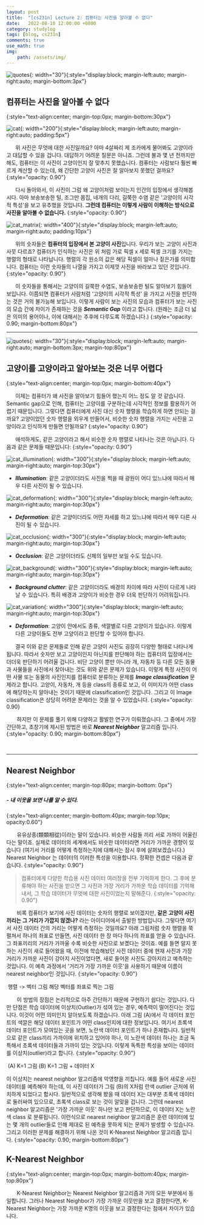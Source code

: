```yaml
---
layout: post
title:  "[cs231n] Lecture 2: 컴퓨터는 사진을 알아볼 수 없다"
date:   2022-08-10 12:00:00 +0800
category: studylog
tags: [blog, cs231n]
comments: true
use_math: true
img:
    path: /assets/img/
---
```


![quotes](/assets/img/quotation_mark.jpeg){: width="30"}{:style="display:block; margin-left:auto; margin-right:auto; margin-bottom:3px"}
## 컴퓨터는 사진을 알아볼 수 없다
{:style="text-align:center; margin-top:0px; margin-bottom:30px"}


![cat](/assets/img/2022-08-10/cat.png){: width="200"}{:style="display:block; margin-left:auto; margin-right:auto; padding:5px"}

&nbsp;&nbsp;&nbsp;&nbsp;&nbsp;&nbsp;위 사진은 무엇에 대한 사진일까요? 아마 4살짜리 제 조카에게 물어봐도 고양이라고 대답할 수 있을 겁니다. 대답하기 어려운 질문은 아니죠. 그런데 불과 몇 년 전까지만 해도, 컴퓨터는 이 사진이 고양이인지 잘 맞추지 못했습니다. 컴퓨터는 사람보다 훨씬 빠르게 계산할 수 있는데, 왜 간단한 고양이 사진은 잘 알아보지 못했던 걸까요?
{:style="opacity: 0.90"}

&nbsp;&nbsp;&nbsp;&nbsp;&nbsp;&nbsp;다시 돌아와서, 이 사진이 그럼 왜 고양이처럼 보이는지 인간의 입장에서 생각해봅시다. 아마 보송보송한 털, 조그만 몸집, 네개의 다리, 길쭉한 수염 같은 '고양이의 시각적 특성'을 보고 유추했을 것입니다. **그런데 컴퓨터는 이렇게 사람이 이해하는 방식으로 사진을 알아볼 수 없습니다.**
{:style="opacity: 0.90"}

![cat_matrix](/assets/img/2022-08-10/cat_matrix.png){: width="400"}{:style="display:block; margin-left:auto; margin-right:auto; padding:10px"}

&nbsp;&nbsp;&nbsp;&nbsp;&nbsp;&nbsp;위의 숫자들은 **컴퓨터의 입장에서 본 고양이 사진**입니다. 우리가 보는 고양이 사진과 사뭇 다르죠? 컴퓨터가 인식하는 사진은 위 처럼 가로 픽셀 x 세로 픽셀 크기를 가지는 행렬의 형태로 나타납니다. 행렬의 각 원소의 값은 해당 픽셀이 얼마나 짙은가를 의미합니다. 컴퓨터는 이런 숫자들의 나열을 가지고 이제껏 사진을 바라보고 있던 것입니다. 
{:style="opacity: 0.90"}

&nbsp;&nbsp;&nbsp;&nbsp;&nbsp;&nbsp;이 숫자들을 통해서는 고양이의 길쭉한 수염도, 보송보송한 털도 알아보기 힘들어 보입니다. 이쯤되면 컴퓨터가 사람처럼 ‘고양이의 시각적 특성’ 을 가지고 사진을 판단하는 것은 거의 불가능해 보입니다. 이렇게 사람이 보는 사진의 모습과 컴퓨터가 보는 사진의 모습 간에 차이가 존재하는 것을 ***Semantic Gap*** 이라고 합니다. (원래는 조금 더 넓은 의미의 용어이나, 이에 대해서는 추후에 다루도록 하겠습니다.)
{:style="opacity: 0.90; margin-bottom:80px"}

---

![quotes](/assets/img/quotation_mark.jpeg){: width="30"}{:style="display:block; margin-left:auto; margin-right:auto; margin-bottom:3px; margin-top:80px"}
## 고양이를 고양이라고 알아보는 것은 너무 어렵다
{:style="text-align:center; margin-top:0px; margin-bottom:40px"}

&nbsp;&nbsp;&nbsp;&nbsp;&nbsp;&nbsp;이제는 컴퓨터가 왜 사진을 알아보기 힘들어 했는지 어느 정도 알 것 같습니다. Semantic gap으로 인해, 컴퓨터는 고양이를 구분하는데 시각적인 정보를 활용하기 어렵기 때문입니다. 그렇다면 컴퓨터에게 사진 대신 숫자 행렬을 학습하게 하면 안되는 걸까요? 고양이었던 숫자 행렬을 외우게 만들어서, 비슷한 숫자 행렬을 가지는 사진을 고양이라고 인식하게 만들면 안될까요?
{:style="opacity: 0.90"}

&nbsp;&nbsp;&nbsp;&nbsp;&nbsp;&nbsp;애석하게도, 같은 고양이라고 해서 비슷한 숫자 행렬로 나타나는 것은 아닙니다. 다음과 같은 문제들 때문입니다: 
{:style="opacity: 0.90"}

![cat_illumination](/assets/img/2022-08-10/cat_illumination.png){: width="300"}{:style="display:block; margin-left:auto; margin-right:auto; margin-top:30px"}
- ***Illumination***: 같은 고양이더라도 사진을 찍을 때 광원이 어디 있느냐에 따라서 매우 다른 사진이 될 수 있습니다.
<!-- {:style="text-align:center"} -->

![cat_deformation](/assets/img/2022-08-10/cat_deformation.png){: width="300"}{:style="display:block; margin-left:auto; margin-right:auto; margin-top:30px"}
- ***Deformation***: 같은 고양이더라도 어떤 자세를 하고 있느냐에 따라서 매우 다른 사진이 될 수 있습니다.
<!-- {:style="text-align:center"} -->

![cat_occlusion](/assets/img/2022-08-10/cat_occlusion.png){: width="300"}{:style="display:block; margin-left:auto; margin-right:auto; margin-top:30px"}
- ***Occlusion***: 같은 고양이더라도 신체의 일부만 보일 수도 있습니다.
<!-- {:style="text-align:center"} -->

![cat_background](/assets/img/2022-08-10/cat_background.png){: width="300"}{:style="display:block; margin-left:auto; margin-right:auto; margin-top:30px"}
- ***Background clutter***: 같은 고양이더라도 배경의 차이에 따라 사진이 다르게 나타날 수 있습니다. 특히 배경과 고양이가 비슷한 경우 더욱 판단하기 어려워집니다.
<!-- {:style="text-align:center"} -->

![cat_variation](/assets/img/2022-08-10/cat_variation.png){: width="300"}{:style="display:block; margin-left:auto; margin-right:auto; margin-top:30px"}
- ***Deformation***: 고양이 안에서도 종류, 색깔별로 다른 고양이가 있습니다. 이렇게 다른 고양이들도 전부 고양이라고 판단할 수 있어야 합니다.
<!-- {:style="text-align:center"} -->

&nbsp;&nbsp;&nbsp;&nbsp;&nbsp;&nbsp;결국 이와 같은 문제들로 인해 같은 고양이 사진도 굉장히 다양한 형태로 나타나게 됩니다. 따라서 숫자만 보고 고양이인지 아닌지를 판단해야 하는 컴퓨터의 입장에서는 더더욱 판단하기 어려울 겁니다. 비단 고양이 뿐만 아니라 개, 자동차 등 다른 모든 동물과 사물들을 사진에서 찾아내는 것도 위와 같은 문제가 있습니다. 이렇게 특정 사진이  어떤 사물 또는 동물의 사진인지를 컴퓨터로 분류하는 문제를 ***Image classification*** 문제라고 합니다. 고양이, 자동차, 개 등을 class의 종류로 보고, 이 이미지가 어떤 class에 해당하는지 알아내는 것이기 때문에 classification인 것입니다. 그리고 이 Image classification은 상당히 어려운 문제라는 것을 알 수 있었습니다. 
{:style="opacity: 0.90}

&nbsp;&nbsp;&nbsp;&nbsp;&nbsp;&nbsp; 하지만 이 문제를 풀기 위해 다양하고 활발한 연구가 이뤄졌습니다. 그 중에서 가장 간단하고, 초창기에 제시된 방법은 바로 ***Nearest Neighbor*** 알고리즘 입니다.
{:style="opacity: 0.90; margin-bottom:80px"}

&nbsp;&nbsp;&nbsp;&nbsp;&nbsp;&nbsp;

---
## Nearest Neighbor
{:style="text-align:center; margin-top:80px; margin-bottom: 0px"}
##### - 내 이웃을 보면 나를 알 수 있다.
{:style="text-align:center; margin-bottom:40px; margin-top:10px; opacity:0.60"}

&nbsp;&nbsp;&nbsp;&nbsp;&nbsp;&nbsp; 유유상종(類類相從)이라는 말이 있습니다. 비슷한 사람들 끼리 서로 가까이 어울린다는 말이죠. 실제로 데이터의 세계에서도 비슷한 데이터라면 거리가 가까운 경향이 있습니다 (여기서 거리를 어떻게 측정하는지에 대해서는 잠시 후에 살펴보겠습니다.) Nearest Neighbor 는 데이터의 이러한 특성을 이용합니다. 정확한 컨셉은 다음과 같습니다.
{:style="opacity: 0.90"}
> 컴퓨터에게 다양한 학습용 사진 데이터 여러장을 전부 기억하게 한다. 그 후에 분류해야 하는 사진을 받으면 그 사진과 가장 거리가 가까운 학습 데이터를 기억해내서, 그 학습 데이터가 무엇에 대한 사진이었는지 말해준다.
{:style="opacity: 0.90"}

&nbsp;&nbsp;&nbsp;&nbsp;&nbsp;&nbsp; 비록 컴퓨터가 보기에 사진 데이터는 숫자의 행렬로 보이겠지만, **같은 고양이 사진끼리는 그 거리가 가깝지 않겠나?** 라는 아이디어에서 출발한 방법입니다. 그렇다면 여기서 사진 데이터 간의 거리는 어떻게 측정하는 것일까요? 아래 그림처럼 숫자 행렬을 쭉 펼쳐서 하나의 좌표로 만들면, 사진 데이터 한 장 마다 하나의 좌표를 얻을 수 있습니다. 그 좌표끼리의 거리가 가까울 수록 비슷한 사진으로 보곘다는 것이죠. 예를 들면 알지 못하는 사진이 새로 들어왔을 때, 이전에 학습해놨던 사진 데이터 중에 현재 사진과 가장 거리가 가까운 사진이 강아지 사진이었다면, 새로 들어온 사진도 강아지라고 예측하는 것입니다. 이 예측 과정에서 '거리가 가장 가까운 이웃'을 사용하기 때문에 이름이 nearest neighbor인 것입니다.
{:style="opacity: 0.90"}

<image>
행렬 -> 벡터 그림  
해당 벡터를 좌표로 찍는 그림
</image>

&nbsp;&nbsp;&nbsp;&nbsp;&nbsp;&nbsp; 이 방법의 장점은 논리적으로 아주 간단하기 때문에 구현하기 쉽다는 것입니다. 다만 단점은 학습 데이터에 이상치(Outlier)가 섞여 있는 경우, 예측력이 떨어진다는 것입니다. 이것이 어떤 의미인지 알아보도록 하겠습니다. 아래 그림 (A)에서 각 데이터 포인트의 색깔은 해당 데이터 포인트가 어떤 class인지에 대한 정보입니다. 여기서 초록색 데이터 포인트가 모여있는 곳을 보면, 노란색 데이터 포인트가 하나 존재합니다. 일반적으로 같은 class끼리 가까이에 위치하고 있어야 하나, 이 노란색 데이터 하나는 조금 독특해서 초록색 데이터들과 가까이 있는 것입니다. 이렇게 독특한 특성을 보이는 데이터를 이상치(outlier)라고 합니다.
{:style="opacity: 0.90"}

<image>
(A) K=1 그림  
(B) K=1 그림 + 데이터 X
</image>

이 이상치는 nearest neighbor 알고리즘에 악영향을 끼칩니다. 예를 들어 새로운 사진 데이터를 예측해야 하는데, 이 사진 데이터가 그림 (B)의 X처럼 란색 outlier 근처에 위치하게 되었다고 합시다. 일반적으로 생각해 봤을 때 데이터 X는 대부분 초록색 데이터로 둘러싸여 있으므로, 초록색 class로 보는 것이 알맞을 겁니다. 그런데 nearest neighbor 알고리즘은 '가장 가까운 이웃' 하나만 보고 판단하므로, 이 데이터 X는 노란색 class 로 분류됩니다. 이런식으로 nearest neighbor 알고리즘은 훈련 데이터에 있는 몇 개의 outlier들로 인해 제대로 된 예측을 못하게 되는 문제가 발생할 수 있습니다. 그리고 이러한 문제를 해결하기 위해 나온 것이 K-Nearest Neighbor 알고리즘 입니다.
{:style="opacity: 0.90; margin-bottom:80px"}

## K-Nearest Neighbor
{:style="text-align:center; margin-top:0px; margin-bottom:40px; margin-top:80px"}

&nbsp;&nbsp;&nbsp;&nbsp;&nbsp;&nbsp; K-Nearest Neighbor는 Nearest Neighbor 알고리즘과 거의 모든 부분에서 동일합니다. 그러나 Nearest Neighbor가 가장 가까운 이웃만을 보고 결정한다면, K-Nearest Neighbor는 가장 가까운 K명의 이웃을 보고 결정한다는 점에서 차이가 있습니다.